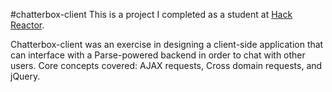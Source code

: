 #chatterbox-client
This is a project I completed as a student at [Hack Reactor](http://hackreactor.com).

Chatterbox-client was an exercise in designing a client-side application that can interface with a Parse-powered backend in order to chat with other users. Core concepts covered: AJAX requests, Cross domain requests, and jQuery.
